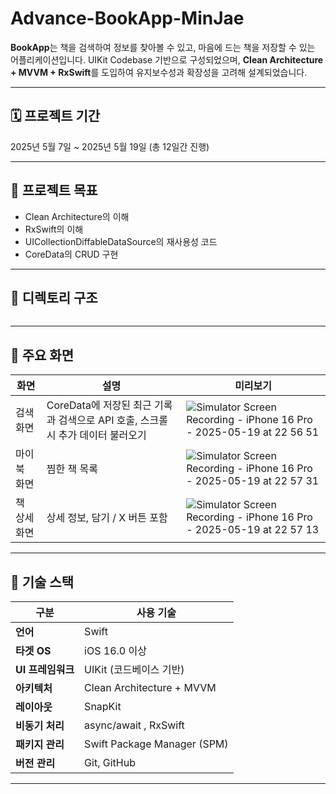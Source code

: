 # Advance-BookApp-MinJae

**BookApp**는 책을 검색하여 정보를 찾아볼 수 있고, 마음에 드는 책을 저장할 수 있는 어플리케이션입니다.
UIKit Codebase 기반으로 구성되었으며, **Clean Architecture + MVVM + RxSwift**를 도입하여 유지보수성과 확장성을 고려해 설계되었습니다.

---

## 🗓 프로젝트 기간

2025년 5월 7일 ~ 2025년 5월 19일 (총 12일간 진행)

---

## 🎯 프로젝트 목표
- Clean Architecture의 이해
- RxSwift의 이해
- UICollectionDiffableDataSource의 재사용성 코드
- CoreData의 CRUD 구현

---

## 📁 디렉토리 구조

```

```

---

## 📸 주요 화면

| 화면 | 설명 | 미리보기 |
|------|------|-----------|
| 검색 화면 | CoreData에 저장된 최근 기록과 검색으로 API 호출, 스크롤시 추가 데이터 불러오기 | ![Simulator Screen Recording - iPhone 16 Pro - 2025-05-19 at 22 56 51](https://github.com/user-attachments/assets/f5ce6257-3285-4719-8378-e1e214e16464) |
| 마이 북 화면 | 찜한 책 목록 | ![Simulator Screen Recording - iPhone 16 Pro - 2025-05-19 at 22 57 31](https://github.com/user-attachments/assets/3083dd84-1fa8-4b36-8886-7fc3413c066c) |
| 책 상세 화면 | 상세 정보, 담기 / X 버튼 포함 |![Simulator Screen Recording - iPhone 16 Pro - 2025-05-19 at 22 57 13](https://github.com/user-attachments/assets/beba2491-d37c-4ba3-8d3f-266dcf54b5b2) |


---

## 🧩 기술 스택

| 구분 | 사용 기술 |
|------|-----------|
| **언어** | Swift |
| **타겟 OS** | iOS 16.0 이상 |
| **UI 프레임워크** | UIKit (코드베이스 기반) |
| **아키텍처** | Clean Architecture + MVVM |
| **레이아웃** | SnapKit |
| **비동기 처리** | async/await , RxSwift |
| **패키지 관리** | Swift Package Manager (SPM) |
| **버전 관리** | Git, GitHub |

---
